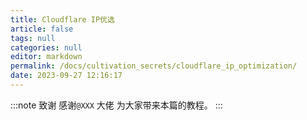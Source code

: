 ```yaml
---
title: Cloudflare IP优选
article: false
tags: null
categories: null
editor: markdown
permalink: /docs/cultivation_secrets/cloudflare_ip_optimization/
date: 2023-09-27 12:16:17
---
```

:::note 致谢
感谢`@XXX` 大佬 为大家带来本篇的教程。
:::